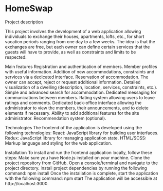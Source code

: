 # HomeSwap 
Project description

This project involves the development of a web application allowing individuals to exchange their houses, apartments, lofts, etc., for short vacation periods ranging from one day to a few weeks. The idea is that the exchanges are free, but each owner can define certain services that the guests will have to provide, as well as constraints and limits to be respected.

Main features
Registration and authentication of members.
Member profiles with useful information.
Addition of new accommodations, constraints and services via a dedicated interface.
Reservation of accommodation.
The owner can accept, reject or request additional information.
Detailed visualization of a dwelling (description, location, services, constraints, etc.).
Simple and advanced search for accommodation.
Dedicated messaging for communications between members.
Rating system allowing users to leave ratings and comments.
Dedicated back-office interface allowing the administrator to view the members, their announcements, and to delete elements if necessary.
Ability to add additional features for the site administrator.
Recommendation system (optional).

Technologies
The frontend of the application is developed using the following technologies:
React: JavaScript library for building user interfaces.
Redux: JavaScript library for managing application state.
HTML/SCSS: Markup language and styling for the web application.

Installation
To install and run the frontend application locally, follow these steps:
Make sure you have Node.js installed on your machine.
Clone the project repository from GitHub.
Open a console/terminal and navigate to the project directory.
Install project dependencies by running the following command:
npm install
Once the installation is complete, start the application with the following command:
npm start
The application will be accessible at http://localhost:3000.
